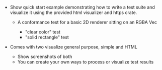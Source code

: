 

- Show quick start example demonstrating how to write a test suite and
  visualize it using the provided html visualizer and https crate.
  - A conformance test for a basic 2D renderer sitting on an RGBA Vec<u8>
    - "clear color" test
    - "solid rectangle" test

- Comes with two visualize general purpose, simple and HTML
  - Show screenshots of both
  - You can create your own ways to process or visualize test results
